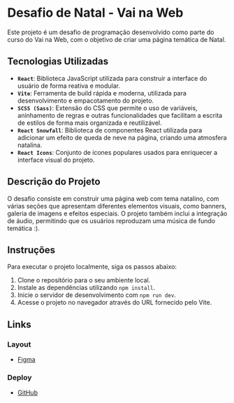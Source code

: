 # Desafio de Natal - Vai na Web

Este projeto é um desafio de programação desenvolvido como parte do curso do Vai na Web, com o objetivo de criar uma página temática de Natal.

## Tecnologias Utilizadas

- **`React`**: Biblioteca JavaScript utilizada para construir a interface do usuário de forma reativa e modular.
- **`Vite`**: Ferramenta de build rápida e moderna, utilizada para desenvolvimento e empacotamento do projeto.
- **`SCSS (Sass)`**: Extensão do CSS que permite o uso de variáveis, aninhamento de regras e outras funcionalidades que facilitam a escrita de estilos de forma mais organizada e reutilizável.
- **`React Snowfall`**: Biblioteca de componentes React utilizada para adicionar um efeito de queda de neve na página, criando uma atmosfera natalina.
- **`React Icons`**: Conjunto de ícones populares usados para enriquecer a interface visual do projeto.

## Descrição do Projeto

O desafio consiste em construir uma página web com tema natalino, com várias seções que apresentam diferentes elementos visuais, como banners, galeria de imagens e efeitos especiais. O projeto também inclui a integração de áudio, permitindo que os usuários reproduzam uma música de fundo temática :).

## Instruções

Para executar o projeto localmente, siga os passos abaixo:

1. Clone o repositório para o seu ambiente local.
2. Instale as dependências utilizando `npm install`.
3. Inicie o servidor de desenvolvimento com `npm run dev`.
4. Acesse o projeto no navegador através do URL fornecido pelo Vite.

## Links

### Layout

- [Figma](https://www.figma.com/design/yoLyVEpui0ttcMZQxKxlIs/Desafio-Natal?node-id=0-1&p=f&t=He8HgsAV83hGELi9-0)

### Deploy

- [GitHub](https://desafio-natal-ruddy.vercel.app/)

